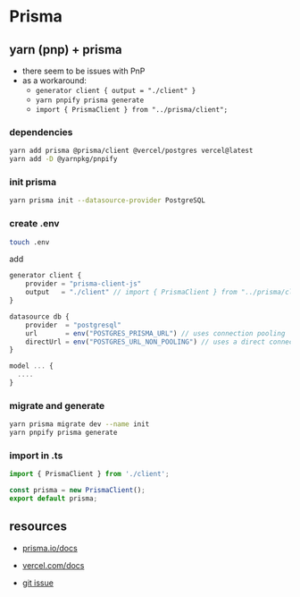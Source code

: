 # Prisma

## yarn (pnp) + prisma

- there seem to be issues with PnP
- as a workaround:
  - `generator client { output = "./client" }`
  - `yarn pnpify prisma generate`
  - `import { PrismaClient } from "../prisma/client";`

### dependencies

```bash
yarn add prisma @prisma/client @vercel/postgres vercel@latest
yarn add -D @yarnpkg/pnpify
```

### init prisma

```bash
yarn prisma init --datasource-provider PostgreSQL
```

### create .env

```bash
touch .env
```

add

```typescript
generator client {
    provider = "prisma-client-js"
    output   = "./client" // import { PrismaClient } from "../prisma/client";
}

datasource db {
    provider  = "postgresql"
    url       = env("POSTGRES_PRISMA_URL") // uses connection pooling
    directUrl = env("POSTGRES_URL_NON_POOLING") // uses a direct connection
}

model ... {
  ....
}
```

### migrate and generate

```bash
yarn prisma migrate dev --name init
yarn pnpify prisma generate
```

### import in .ts

```typescript
import { PrismaClient } from './client';

const prisma = new PrismaClient();
export default prisma;
```

## resources

- [prisma.io/docs](https://www.prisma.io/docs/getting-started/setup-prisma/start-from-scratch/relational-databases-typescript-postgresql)

- [vercel.com/docs](https://vercel.com/docs/storage/vercel-postgres/using-an-orm#prisma)

- [git issue](https://github.com/prisma/prisma/issues/1439#issuecomment-1023884266)
